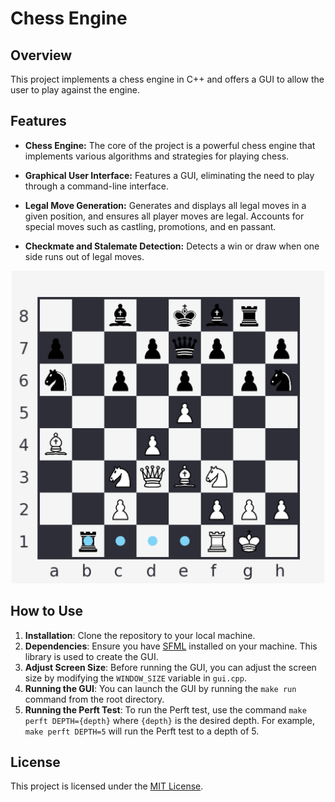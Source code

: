 # Chess Engine

## Overview

This project implements a chess engine in C++ and offers a GUI to allow the user to play against the engine.

## Features

- **Chess Engine:** The core of the project is a powerful chess engine that implements various algorithms and strategies for playing chess.

- **Graphical User Interface:** Features a GUI, eliminating the need to play through a command-line interface.

- **Legal Move Generation:** Generates and displays all legal moves in a given position, and ensures all player moves are legal. Accounts for special moves such as castling, promotions, and en passant.

- **Checkmate and Stalemate Detection:** Detects a win or draw when one side runs out of legal moves.

<p align="center">
    <img src="assets/images/gui.png" alt="GUI" width="500">
</p>

## How to Use

1. **Installation**: Clone the repository to your local machine.
2. **Dependencies**: Ensure you have [SFML](https://www.sfml-dev.org/download.php) installed on your machine. This library is used to create the GUI.
3. **Adjust Screen Size**: Before running the GUI, you can adjust the screen size by modifying the `WINDOW_SIZE` variable in `gui.cpp`.
4. **Running the GUI**: You can launch the GUI by running the `make run` command from the root directory.
5. **Running the Perft Test**: To run the Perft test, use the command `make perft DEPTH={depth}` where `{depth}` is the desired depth. For example, `make perft DEPTH=5` will run the Perft test to a depth of 5.


## License

This project is licensed under the [MIT License](LICENSE).
